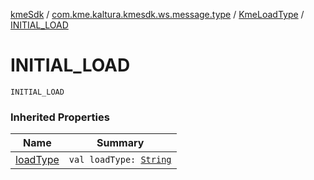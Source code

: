 [kmeSdk](../../index.md) / [com.kme.kaltura.kmesdk.ws.message.type](../index.md) / [KmeLoadType](index.md) / [INITIAL_LOAD](./-i-n-i-t-i-a-l_-l-o-a-d.md)

# INITIAL_LOAD

`INITIAL_LOAD`

### Inherited Properties

| Name | Summary |
|---|---|
| [loadType](load-type.md) | `val loadType: `[`String`](https://kotlinlang.org/api/latest/jvm/stdlib/kotlin/-string/index.html) |
